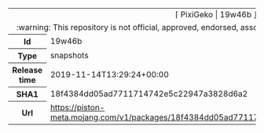 <html><table>
<tr><td colspan="2" align="center"><img width="0" height="0"><br/>⌈ PixiGeko | 19w46b ⌋<br/><img width="0" height="0"></td></tr>
<tr><td colspan="2" align="center"><img width="0" height="0"><br/>
:warning: This repository is not official, approved, endorsed, associated or connected with Mojang :warning:
<br/><img width="0" height="0"></td></tr>
<tr><th>Id</th><td>19w46b</td></tr>
<tr><th>Type</th><td>snapshots</td></tr>
<tr><th>Release time</th><td>2019-11-14T13:29:24+00:00</td></tr>
<tr><th>SHA1</th><td>18f4384dd05ad7711714742e5c22947a3828d6a2</td></tr>
<tr><th>Url</th><td><a href="https://piston-meta.mojang.com/v1/packages/18f4384dd05ad7711714742e5c22947a3828d6a2/19w46b.json">https://piston-meta.mojang.com/v1/packages/18f4384dd05ad7711714742e5c22947a3828d6a2/19w46b.json</a></td></tr>